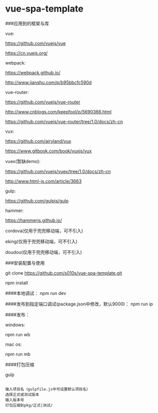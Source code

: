 # vue-spa-template


###应用到的框架与库

vue:

https://github.com/vuejs/vue

https://cn.vuejs.org/

webpack:

https://webpack.github.io/

http://www.jianshu.com/p/b95bbcfc590d

vue-router:

https://github.com/vuejs/vue-router

http://www.cnblogs.com/keepfool/p/5690366.html

https://github.com/vuejs/vue-router/tree/1.0/docs/zh-cn

vux:

https://github.com/airyland/vux

https://www.gitbook.com/book/vuxjs/vux

vuex(暂缺demo):

https://github.com/vuejs/vuex/tree/1.0/docs/zh-cn

http://www.html-js.com/article/3663

gulp:

https://github.com/gulpjs/gulp

hammer:

https://hammerjs.github.io/

cordova(仅用于兜兜移动端，可不引入)

eking(仅用于兜兜移动端，可不引入)

doudou(仅用于兜兜移动端，可不引入)


###安装配置与使用

git clone https://github.com/s010s/vue-spa-template.git

npm install

####本地调试：
npm run dev

####发布到指定端口调试(package.json中修改，默认9000)：
npm run ip

####发布：

windows:

npm run wb

mac os:

npm run mb

####打包压缩

gulp

```

输入项目名（gulpfile.js中可设置默认项目名）
选择正式或测试版本
输入版本号
打包压缩到pkg/正式|测试/

```